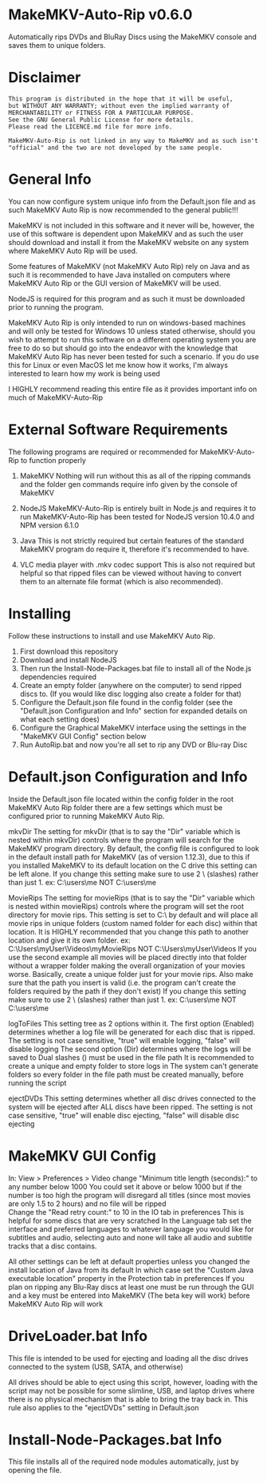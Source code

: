 # MakeMKV-Auto-Rip v0.6.0
Automatically rips DVDs and BluRay Discs using the MakeMKV console and saves them to unique folders.

# Disclaimer
    This program is distributed in the hope that it will be useful,
    but WITHOUT ANY WARRANTY; without even the implied warranty of
    MERCHANTABILITY or FITNESS FOR A PARTICULAR PURPOSE.
    See the GNU General Public License for more details.
    Please read the LICENCE.md file for more info.

    MakeMKV-Auto-Rip is not linked in any way to MakeMKV and as such isn't "official" and the two are not developed by the same people.

# General Info
You can now configure system unique info from the Default.json file and as such MakeMKV Auto Rip is now recommended to the general public!!!

MakeMKV is not included in this software and it never will be, however, the use of this software is dependent upon MakeMKV and as such the user should download and install it from the MakeMKV website on any system where MakeMKV Auto Rip will be used.

Some features of MakeMKV (not MakeMKV Auto Rip) rely on Java and as such it is recommended to have Java installed on computers where MakeMKV Auto Rip or the GUI version of MakeMKV will be used.

NodeJS is required for this program and as such it must be downloaded prior to running the program.

MakeMKV Auto Rip is only intended to run on windows-based machines and will only be tested for Windows 10 unless stated otherwise, should you wish to attempt to run this software on a different operating system you are free to do so but should go into the endeavor with the knowledge that MakeMKV Auto Rip has never been tested for such a scenario.
    If you do use this for Linux or even MacOS let me know how it works, I'm always interested to learn how my work is being used

I HIGHLY recommend reading this entire file as it provides important info on much of MakeMKV-Auto-Rip

# External Software Requirements
The following programs are required or recommended for MakeMKV-Auto-Rip to function properly

1. MakeMKV
    Nothing will run without this as all of the ripping commands and the folder gen commands require info given by the console of MakeMKV

2. NodeJS
    MakeMKV-Auto-Rip is entirely built in Node.js and requires it to run
    MakeMKV-Auto-Rip has been tested for NodeJS version 10.4.0 and NPM version 6.1.0

3. Java
    This is not strictly required but certain features of the standard MakeMKV program do require it, therefore it's recommended to have.

4. VLC media player with .mkv codec support
    This is also not required but helpful so that ripped files can be viewed without having to convert them to an alternate file format (which is also recommended).

# Installing
Follow these instructions to install and use MakeMKV Auto Rip.
1. First download this repository
2. Download and install NodeJS
3. Then run the Install-Node-Packages.bat file to install all of the Node.js dependencies required
4. Create an empty folder (anywhere on the computer) to send ripped discs to. (If you would like disc logging also create a folder for that)
5. Configure the Default.json file found in the config folder (see the "Default.json Configuration and Info" section for expanded details on what each setting does)
6. Configure the Graphical MakeMKV interface using the settings in the "MakeMKV GUI Config" section below
7. Run AutoRip.bat and now you're all set to rip any DVD or Blu-ray Disc

# Default.json Configuration and Info
Inside the Default.json file located within the config folder in the root MakeMKV Auto Rip folder there are a few settings which must be configured prior to running MakeMKV Auto Rip.

mkvDir
The setting for mkvDir (that is to say the "Dir" variable which is nested within mkvDir) controls where the program will search for the MakeMKV program directory.
By default, the config file is configured to look in the default install path for MakeMKV (as of version 1.12.3), due to this if you installed MakeMKV to its default location on the C drive this setting can be left alone.
If you change this setting make sure to use 2 \ (slashes) rather than just 1.
    ex: C:\\users\\me
    NOT C:\users\me

MovieRips
The setting for movieRips (that is to say the "Dir" variable which is nested within movieRips) controls where the program will set the root directory for movie rips.
    This setting is set to C:\\ by default and will place all movie rips in unique folders (custom named folder for each disc) within that location.
    It is HIGHLY recommended that you change this path to another location and give it its own folder.
        ex: C:\\Users\\myUser\\Videos\\myMovieRips
        NOT C:\\Users\\myUser\\Videos
    If you use the second example all movies will be placed directly into that folder without a wrapper folder making the overall organization of your movies worse.
        Basically, create a unique folder just for your movie rips.
    Also make sure that the path you insert is valid (i.e. the program can't create the folders required by the path if they don't exist)
    If you change this setting make sure to use 2 \ (slashes) rather than just 1.
        ex: C:\\users\\me
        NOT C:\users\me

logToFiles
This setting tree as 2 options within it.
The first option (Enabled) determines whether a log file will be generated for each disc that is ripped.
    The setting is not case sensitive, "true" will enable logging, "false" will disable logging
The second option (Dir) determines where the logs will be saved to
    Dual slashes (\) must be used in the file path
    It is recommended to create a unique and empty folder to store logs in
    The system can't generate folders so every folder in the file path must be created manually, before running the script

ejectDVDs
This setting determines whether all disc drives connected to the system will be ejected after ALL discs have been ripped.
    The setting is not case sensitive, "true" will enable disc ejecting, "false" will disable disc ejecting

# MakeMKV GUI Config
In: View > Preferences > Video change "Minimum title length (seconds):" to any number below 1000
    You could set it above or below 1000 but if the number is too high the program will disregard all titles (since most movies are only 1.5 to 2 hours) and no file will be ripped\
Change the "Read retry count:" to 10 in the IO tab in preferences
    This is helpful for some discs that are very scratched
In the Language tab set the interface and preferred languages to whatever language you would like for subtitles and audio, selecting auto and none will take all audio and subtitle tracks that a disc contains.

All other settings can be left at default properties unless you changed the install location of Java from its default
    In which case set the "Custom Java executable location" property in the Protection tab in preferences
If you plan on ripping any Blu-Ray discs at least one must be run through the GUI and a key must be entered into MakeMKV (The beta key will work) before MakeMKV Auto Rip will work

# DriveLoader.bat Info
This file is intended to be used for ejecting and loading all the disc drives connected to the system (USB, SATA, and otherwise)

All drives should be able to eject using this script, however, loading with the script may not be possible for some slimline, USB, and laptop drives where there is no physical mechanism that is able to bring the tray back in.
    This rule also applies to the "ejectDVDs" setting in Default.json

# Install-Node-Packages.bat Info
This file installs all of the required node modules automatically, just by opening the file.